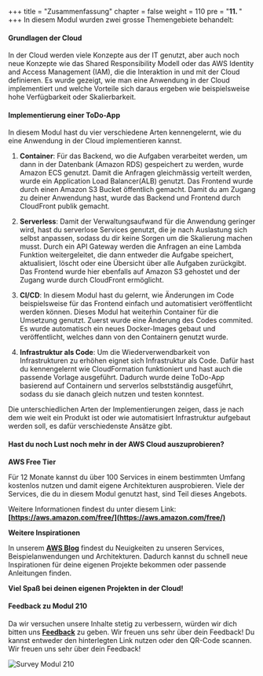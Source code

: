 +++
title = "Zusammenfassung"
chapter = false
weight = 110
pre = "<b>11. </b>"
+++
In diesem Modul wurden zwei grosse Themengebiete behandelt:

#### Grundlagen der Cloud

In der Cloud werden viele Konzepte aus der IT genutzt, aber auch noch neue Konzepte wie das Shared Responsibility Modell oder das AWS Identity and Access Management (IAM), die die Interaktion in und mit der Cloud definieren. Es wurde gezeigt, wie man eine Anwendung in der Cloud implementiert und welche Vorteile sich daraus ergeben wie beispielsweise hohe Verfügbarkeit oder Skalierbarkeit.

#### Implementierung einer ToDo-App

In diesem Modul hast du vier verschiedene Arten kennengelernt, wie du eine Anwendung in der Cloud implementieren kannst.
1. **Container**: Für das Backend, wo die Aufgaben verarbeitet werden, um dann in der Datenbank (Amazon RDS) gespeichert zu werden, wurde Amazon ECS genutzt. Damit die Anfragen gleichmässig verteilt werden, wurde ein Application Load Balancer(ALB) genutzt. Das Frontend wurde durch einen Amazon S3 Bucket öffentlich gemacht. Damit du am Zugang zu deiner Anwendung hast, wurde das Backend und Frontend durch CloudFront publik gemacht. 

2. **Serverless**: Damit der Verwaltungsaufwand für die Anwendung geringer wird, hast du serverlose Services genutzt, die je nach Auslastung sich selbst anpassen, sodass du dir keine Sorgen um die Skalierung machen musst. Durch ein API Gateway werden die Anfragen an eine Lambda Funktion weitergeleitet, die dann entweder die Aufgabe speichert, aktualisiert, löscht oder eine Übersicht über alle Aufgaben zurückgibt. Das Frontend wurde hier ebenfalls auf Amazon S3 gehostet und der Zugang wurde durch CloudFront ermöglicht.

3. **CI/CD**: In diesem Modul hast du gelernt, wie Änderungen im Code beispielsweise für das Frontend einfach und automatisiert veröffentlicht werden können. Dieses Modul hat weiterhin Container für die Umsetzung genutzt. Zuerst wurde eine Änderung des Codes commited. Es wurde automatisch ein neues Docker-Images gebaut und veröffentlicht, welches dann von den Containern genutzt wurde. 

4. **Infrastruktur als Code**: Um die Wiederverwendbarkeit von Infrastrukturen zu erhöhen eignet sich Infrastruktur als Code. Dafür hast du kennengelernt wie CloudFormation funktioniert und hast auch die passende Vorlage ausgeführt. Dadurch wurde deine ToDo-App basierend auf Containern und serverlos selbstständig ausgeführt, sodass du sie danach gleich nutzen und testen konntest.


Die unterschiedlichen Arten der Implementierungen zeigen, dass je nach dem wie weit ein Produkt ist oder wie automatisiert Infrastruktur aufgebaut werden soll, es dafür verschiedenste Ansätze gibt. 


#### Hast du noch Lust noch mehr in der AWS Cloud auszuprobieren?
**AWS Free Tier**

Für 12 Monate kannst du über 100 Services in einem bestimmten Umfang kostenlos nutzen und damit eigene Architekturen ausprobieren. Viele der Services, die du in diesem Modul genutzt hast, sind Teil dieses Angebots.

Weitere Informationen findest du unter diesem Link:
**[https://aws.amazon.com/free/](https://aws.amazon.com/free/)**

**Weitere Inspirationen**

In unserem **[AWS Blog](https://aws.amazon.com/blogs/aws/)** findest du Neuigkeiten zu unseren Services, Beispielanwendungen und Architekturen. Dadurch kannst du schnell neue Inspirationen für deine eigenen Projekte bekommen oder passende Anleitungen finden.

**Viel Spaß bei deinen eigenen Projekten in der Cloud!**


#### Feedback zu Modul 210
Da wir versuchen unsere Inhalte stetig zu verbessern, würden wir dich bitten uns **[Feedback](https://pulse.buildon.aws/survey/ITI0DNFA)** zu geben. Wir freuen uns sehr über dein Feedback! Du kannst entweder den hinterlegten Link nutzen oder den QR-Code scannen. Wir freuen uns sehr über dein Feedback!

![Survey Modul 210](/images/feedback_m210.png)